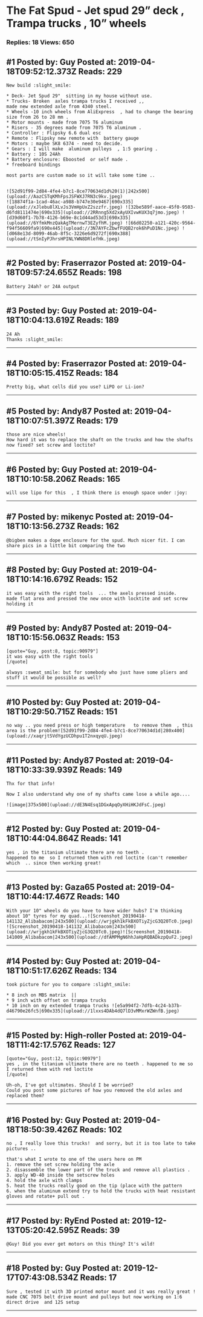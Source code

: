 # The Fat Spud - Jet spud 29&rdquo; deck , Trampa trucks , 10&rdquo; wheels

### Replies: 18 Views: 650

## \#1 Posted by: Guy Posted at: 2019-04-18T09:52:12.373Z Reads: 229

```
New build :slight_smile:

* Deck- Jet Spud 29"  sitting in my house without use.
* Trucks- Broken  axles trampa trucks I received ,, 
made new extended axle from 4340 steel.
* Wheels -10 inch wheels from AliExpress  , had to change the bearing size from 26 to 28 mm .
* Motor mounts - made from 7075 T6 aluminum
* Risers - 35 degrees made from 7075 T6 aluminum .
* Controller : Flipsky 6.6 dual esc
* Remote : Flipsky new remote with  battery gauge
* Motors : maybe SK8 6374 - need to decide.
* Gears : I will make  aluminum pulleys  , 1:5 gearing .
* Battery : 10S 24Ah 
* Battery enclosure: Eboosted  or self made .
* freeboard bindings  

most parts are custom made so it will take some time .. 


![52d91f99-2d84-4fe4-b7c1-8ce770634d1d%20(1)|242x500](upload://AazCSTqKMhFpsJSFWXJ7RN3c9kv.jpeg)
![18874f1a-1cad-46ac-a988-b747e30e9467|690x335](upload://xJlebu8lXLvJs3VmHpUxZ2szzfr.jpeg) ![32be589f-aace-45f0-9503-d6fd8111474e|690x335](upload://2RRnng5Xd2xAyUXIvwKUX3q7jmo.jpeg) ![d39d60f1-7b78-4126-b69e-8c1d44ad53d3|690x335](upload://6YfmkMnzQakAgTMernwT3EZyfhM.jpeg) ![66d02250-a121-420c-9564-f94f56609fa9|690x445](upload://3N7AYFcZbwfFUQB2rok6hPuD1Nc.jpeg) ![d068e13d-8099-46ab-8f5c-3226e6d9272f|690x388](upload://tSnIyPJhrsHPINLYWN8DRlefHk.jpeg)
```

---
## \#2 Posted by: Fraserrazor Posted at: 2019-04-18T09:57:24.655Z Reads: 198

```
Battery 24ah? or 24A output
```

---
## \#3 Posted by: Guy Posted at: 2019-04-18T10:04:13.619Z Reads: 189

```
24 Ah  
Thanks :slight_smile:
```

---
## \#4 Posted by: Fraserrazor Posted at: 2019-04-18T10:05:15.415Z Reads: 184

```
Pretty big, what cells did you use? LiPO or Li-ion?
```

---
## \#5 Posted by: Andy87 Posted at: 2019-04-18T10:07:51.397Z Reads: 179

```
those are nice wheels!
How hard it was to replace the shaft on the trucks and how the shafts now fixed? set screw and loctite?
```

---
## \#6 Posted by: Guy Posted at: 2019-04-18T10:10:58.206Z Reads: 165

```
will use lipo for this  , I think there is enough space under :joy:
```

---
## \#7 Posted by: mikenyc Posted at: 2019-04-18T10:13:56.273Z Reads: 162

```
@bigben makes a dope enclosure for the spud. Much nicer fit. I can share pics in a little bit comparing the two
```

---
## \#8 Posted by: Guy Posted at: 2019-04-18T10:14:16.679Z Reads: 152

```
it was easy with the right tools  ... the axels pressed inside.
made flat area and pressed the new once with locktite and set screw holding it
```

---
## \#9 Posted by: Andy87 Posted at: 2019-04-18T10:15:56.063Z Reads: 153

```
[quote="Guy, post:8, topic:90979"]
it was easy with the right tools
[/quote]

always :sweat_smile: but for somebody who just have some pliers and stuff it would be possible as well?
```

---
## \#10 Posted by: Guy Posted at: 2019-04-18T10:29:50.715Z Reads: 151

```
no way .. you need press or high temperature   to remove them  , this area is the problem![52d91f99-2d84-4fe4-b7c1-8ce770634d1d|280x400](upload://xaqrjtSVdYgzUCDhpu1T2nxqyqU.jpeg)
```

---
## \#11 Posted by: Andy87 Posted at: 2019-04-18T10:33:39.939Z Reads: 149

```
Thx for that info!

Now I also understand why one of my shafts came lose a while ago....

![image|375x500](upload://dE3N4Esq1DGxApqOyXHiHKJdFsC.jpeg)
```

---
## \#12 Posted by: Guy Posted at: 2019-04-18T10:44:04.864Z Reads: 141

```
yes , in the titanium ultimate there are no teeth . 
happened to me  so I returned them with red loctite (can't remember which  .. since then working great!
```

---
## \#13 Posted by: Gaza65 Posted at: 2019-04-18T10:44:17.467Z Reads: 140

```
With your 10" wheels do you have to have wider hubs? I'm thinking about 10" tyres for my quad...![Screenshot_20190418-141132_Alibabacom|243x500](upload://wrjgkh1kFkBXOTiyZjcG3Q20Tc0.jpeg) ![Screenshot_20190418-141132_Alibabacom|243x500](upload://wrjgkh1kFkBXOTiyZjcG3Q20Tc0.jpeg)![Screenshot_20190418-141009_Alibabacom|243x500](upload://dfAMPMgN6hhJaHpRQBADkzpQuF2.jpeg)
```

---
## \#14 Posted by: Guy Posted at: 2019-04-18T10:51:17.626Z Reads: 134

```
took picture for you to compare :slight_smile:

* 8 inch on MBS matrix  ||
* 9 inch with offset on trampa trucks 
* 10 inch on my extended trampa trucks ![e5a994f2-7dfb-4c24-b37b-d46790e26fc5|690x335](upload://1lxxs4DAb4dQ7lD3vMMxrWZWnfB.jpeg)
```

---
## \#15 Posted by: High-roller Posted at: 2019-04-18T11:42:17.576Z Reads: 127

```
[quote="Guy, post:12, topic:90979"]
yes , in the titanium ultimate there are no teeth . happened to me so I returned them with red loctite
[/quote]

Uh-oh, I've got ultimates. Should I be worried?
Could you post some pictures of how you removed the old axles and replaced them?
```

---
## \#16 Posted by: Guy Posted at: 2019-04-18T18:50:39.426Z Reads: 102

```
no , I really love this trucks!  and sorry, but it is too late to take pictures ..  

that's what I wrote to one of the users here on PM
1. remove the set screw holding the axle
2. disassemble the lower part of the truck and remove all plastics .
3. apply WD-40 inside the setscrew holes
4. hold the axle with clamps
5. heat the trucks really good on the tip (place with the pattern
6. when the aluminum extend try to hold the trucks with heat resistant gloves and rotate+ pull out .
```

---
## \#17 Posted by: RyEnd Posted at: 2019-12-13T05:20:42.595Z Reads: 39

```
@Guy! Did you ever get motors on this thing? It's wild!
```

---
## \#18 Posted by: Guy Posted at: 2019-12-17T07:43:08.534Z Reads: 17

```
Sure , tested it with 3D printed motor mount and it was really great ! made CNC 7075 belt drive mount and pulleys but now working on 1:6 direct drive  and 12S setup
```

---
